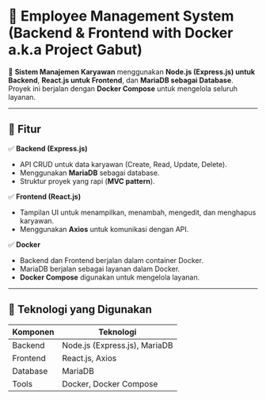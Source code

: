 # 🚀 Employee Management System (Backend & Frontend with Docker a.k.a Project Gabut)

📌 **Sistem Manajemen Karyawan** menggunakan **Node.js (Express.js) untuk Backend**, **React.js untuk Frontend**, dan **MariaDB sebagai Database**.  
Proyek ini berjalan dengan **Docker Compose** untuk mengelola seluruh layanan.

---

## 📌 Fitur
✅ **Backend (Express.js)**
- API CRUD untuk data karyawan (Create, Read, Update, Delete).
- Menggunakan **MariaDB** sebagai database.
- Struktur proyek yang rapi (**MVC pattern**).

✅ **Frontend (React.js)**
- Tampilan UI untuk menampilkan, menambah, mengedit, dan menghapus karyawan.
- Menggunakan **Axios** untuk komunikasi dengan API.

✅ **Docker**
- Backend dan Frontend berjalan dalam container Docker.
- MariaDB berjalan sebagai layanan dalam Docker.
- **Docker Compose** digunakan untuk mengelola layanan.

---

## 📌 Teknologi yang Digunakan
| Komponen  | Teknologi |
|-----------|-----------|
| Backend  | Node.js (Express.js), MariaDB |
| Frontend | React.js, Axios |
| Database | MariaDB |
| Tools    | Docker, Docker Compose |


